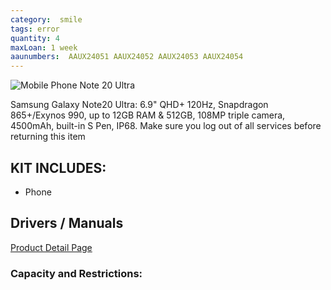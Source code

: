 ```yaml
---
category:  smile
tags: error
quantity: 4
maxLoan: 1 week
aaunumbers:  AAUX24051 AAUX24052 AAUX24053 AAUX24054
---
```

![Mobile Phone Note 20 Ultra](https://fdn2.gsmarena.com/vv/pics/samsung/samsung-galaxy-note20-ultra-2.jpg)

Samsung Galaxy Note20 Ultra: 6.9" QHD+ 120Hz, Snapdragon 865+/Exynos 990, up to 12GB RAM & 512GB, 108MP triple camera, 4500mAh, built-in S Pen, IP68.  Make sure you log out of all services before returning this item
## KIT INCLUDES:
-  Phone

## Drivers / Manuals
[Product Detail Page](https://www.samsung.com/us/business/support/owners/product/galaxy-note20-ultra-5g-t-mobile/)



### Capacity and Restrictions:
